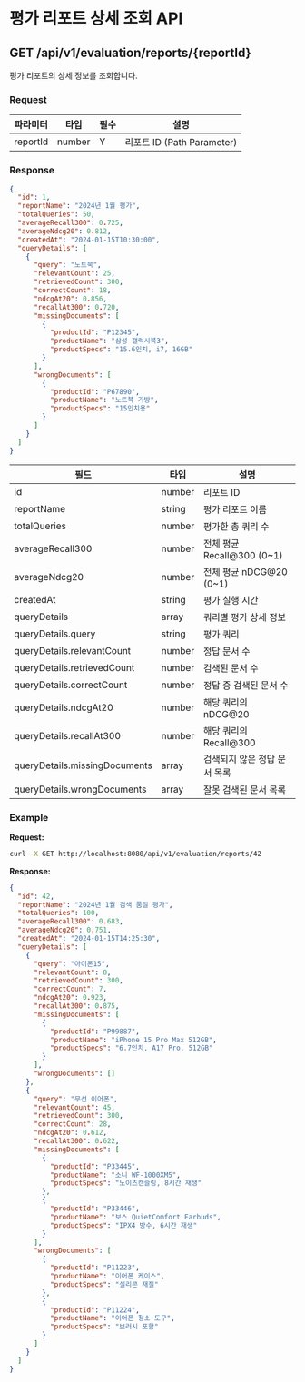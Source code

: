 # 평가 리포트 상세 조회 API

## GET /api/v1/evaluation/reports/{reportId}

평가 리포트의 상세 정보를 조회합니다.

### Request

| 파라미터 | 타입 | 필수 | 설명 |
|---------|------|-----|------|
| reportId | number | Y | 리포트 ID (Path Parameter) |

### Response

```json
{
  "id": 1,
  "reportName": "2024년 1월 평가",
  "totalQueries": 50,
  "averageRecall300": 0.725,
  "averageNdcg20": 0.812,
  "createdAt": "2024-01-15T10:30:00",
  "queryDetails": [
    {
      "query": "노트북",
      "relevantCount": 25,
      "retrievedCount": 300,
      "correctCount": 18,
      "ndcgAt20": 0.856,
      "recallAt300": 0.720,
      "missingDocuments": [
        {
          "productId": "P12345",
          "productName": "삼성 갤럭시북3",
          "productSpecs": "15.6인치, i7, 16GB"
        }
      ],
      "wrongDocuments": [
        {
          "productId": "P67890",
          "productName": "노트북 가방",
          "productSpecs": "15인치용"
        }
      ]
    }
  ]
}
```

| 필드 | 타입 | 설명 |
|-----|------|------|
| id | number | 리포트 ID |
| reportName | string | 평가 리포트 이름 |
| totalQueries | number | 평가한 총 쿼리 수 |
| averageRecall300 | number | 전체 평균 Recall@300 (0~1) |
| averageNdcg20 | number | 전체 평균 nDCG@20 (0~1) |
| createdAt | string | 평가 실행 시간 |
| queryDetails | array | 쿼리별 평가 상세 정보 |
| queryDetails.query | string | 평가 쿼리 |
| queryDetails.relevantCount | number | 정답 문서 수 |
| queryDetails.retrievedCount | number | 검색된 문서 수 |
| queryDetails.correctCount | number | 정답 중 검색된 문서 수 |
| queryDetails.ndcgAt20 | number | 해당 쿼리의 nDCG@20 |
| queryDetails.recallAt300 | number | 해당 쿼리의 Recall@300 |
| queryDetails.missingDocuments | array | 검색되지 않은 정답 문서 목록 |
| queryDetails.wrongDocuments | array | 잘못 검색된 문서 목록 |

### Example

**Request:**
```bash
curl -X GET http://localhost:8080/api/v1/evaluation/reports/42
```

**Response:**
```json
{
  "id": 42,
  "reportName": "2024년 1월 검색 품질 평가",
  "totalQueries": 100,
  "averageRecall300": 0.683,
  "averageNdcg20": 0.751,
  "createdAt": "2024-01-15T14:25:30",
  "queryDetails": [
    {
      "query": "아이폰15",
      "relevantCount": 8,
      "retrievedCount": 300,
      "correctCount": 7,
      "ndcgAt20": 0.923,
      "recallAt300": 0.875,
      "missingDocuments": [
        {
          "productId": "P99887",
          "productName": "iPhone 15 Pro Max 512GB",
          "productSpecs": "6.7인치, A17 Pro, 512GB"
        }
      ],
      "wrongDocuments": []
    },
    {
      "query": "무선 이어폰",
      "relevantCount": 45,
      "retrievedCount": 300,
      "correctCount": 28,
      "ndcgAt20": 0.612,
      "recallAt300": 0.622,
      "missingDocuments": [
        {
          "productId": "P33445",
          "productName": "소니 WF-1000XM5",
          "productSpecs": "노이즈캔슬링, 8시간 재생"
        },
        {
          "productId": "P33446",
          "productName": "보스 QuietComfort Earbuds",
          "productSpecs": "IPX4 방수, 6시간 재생"
        }
      ],
      "wrongDocuments": [
        {
          "productId": "P11223",
          "productName": "이어폰 케이스",
          "productSpecs": "실리콘 재질"
        },
        {
          "productId": "P11224",
          "productName": "이어폰 청소 도구",
          "productSpecs": "브러시 포함"
        }
      ]
    }
  ]
}
```